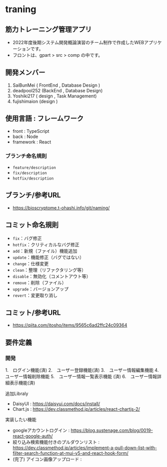 # traning

## 筋力トレーニング管理アプリ
* 2022年度後期システム開発概論演習のチーム制作で作成したWEBアプリケーションです。
* フロントは、gpart > src > comp の中です。

## 開発メンバー
1. SaiBunMei ( FrontEnd , Database Design )
2. deadpool252 (BackEnd , Database Design)
3. Yoshiki217 ( design , Task Management)
4. fujishimaion (design )

## 使用言語 : フレームワーク
* front : TypeScript
* back : Node 
* framework : React

### ブランチ命名規則
* `feature/description`
* `fix/description`
* `hotfix/description`

## ブランチ/参考URL
* https://bioscryptome.t-ohashi.info/git/naming/

## コミット命名規則
* `fix`：バグ修正
* `hotfix`：クリティカルなバグ修正
* `add`：新規（ファイル）機能追加
* `update`：機能修正（バグではない）
* `change`：仕様変更
* `clean`：整理（リファクタリング等）
* `disable`：無効化（コメントアウト等）
* `remove`：削除（ファイル）
* `upgrade`：バージョンアップ
* `revert`：変更取り消し

## コミット/参考URL
* https://qiita.com/itosho/items/9565c6ad2ffc24c09364


## 要件定義

### 開発
1.　ログイン機能(済)
2.　ユーザー登録機能(済)
3.　ユーザー情報編集機能
4.　ユーザー情報削除機能 
5.　ユーザー情報一覧表示機能 (済)
6.　ユーザー情報詳細表示機能(済)


追加Libraly
- DaisyUI : https://daisyui.com/docs/install/
- Chart.js : https://dev.classmethod.jp/articles/react-chartjs-2/

実装したい機能
- googleアカウントログイン :  https://blog.sustenage.com/blog/0019-react-google-auth/
- 絞り込み検索機能付きのプルダウンリスト : https://dev.classmethod.jp/articles/implement-a-pull-down-list-with-filter-search-function-at-mui-v5-and-react-hook-form/
- (完了) アイコン画像アップロード : 